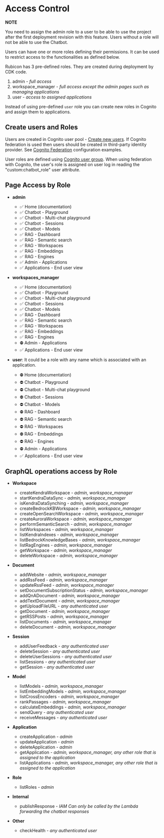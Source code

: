 # Access Control

**NOTE**

You need to assign the admin role to a user to be able to use the project after the first deployment revision with this feature. Users without a role will not be able to use the Chatbot.


Users can have one or more roles defining their permissions. It can be used to restrict access to the functionalities as defined below.


Rubicon has 3 pre-defined roles. They are created during deployment by CDK code. 
1. admin - _full access_
2. workspace_manager - _full access except the admin pages such as managing applications_
3. user - _access to assigned applications_

Instead of using pre-defined `user` role you can create new roles in Cognito and assign them to applications.


## Create users and Roles

Users are created in Cognito user pool - [Create new users](https://docs.aws.amazon.com/cognito/latest/developerguide/how-to-create-user-accounts.html). If Cognito federation is used then users should be created in third-party identity provider. See [Cognito Federation](./cognito/overview.md) configuration examples. 

User roles are defined using [Cognito user group](https://docs.aws.amazon.com/cognito/latest/developerguide/cognito-user-pools-user-groups.html). When using federation with Cognito, the user's role is assigned on user log in reading the "custom:chatbot_role" user attribute. 


## Page Access by Role

* **admin**
    * ✅ Home (documentation)
    * ✅ Chatbot - Playground
    * ✅ Chatbot - Multi-chat playground
    * ✅ Chatbot - Sessions
    * ✅ Chatbot - Models
    * ✅ RAG - Dashboard
    * ✅ RAG - Semantic search
    * ✅ RAG - Workspaces
    * ✅ RAG - Embeddings
    * ✅ RAG - Engines
    * ✅ Admin - Applications
    * ✅ Applications - End user view

* **workspaces_manager**
    * ✅ Home (documentation)
    * ✅ Chatbot - Playground
    * ✅ Chatbot - Multi-chat playground
    * ✅ Chatbot - Sessions
    * ✅ Chatbot - Models
    * ✅ RAG - Dashboard
    * ✅ RAG - Semantic search
    * ✅ RAG - Workspaces
    * ✅ RAG - Embeddings
    * ✅ RAG - Engines
    * ⛔️ Admin - Applications
    * ✅ Applications - End user view

* **user**: 
It could be a role with any name which is associated with an application.
    * ⛔️ Home (documentation)
    * ⛔️ Chatbot - Playground
    * ⛔️ Chatbot - Multi-chat playground
    * ⛔️ Chatbot - Sessions
    * ⛔️ Chatbot - Models
    * ⛔️ RAG - Dashboard
    * ⛔️ RAG - Semantic search
    * ⛔️ RAG - Workspaces
    * ⛔️ RAG - Embeddings
    * ⛔️ RAG - Engines
    * ⛔️ Admin - Applications
    * ✅ Applications - End user view


## GraphQL operations access by Role

* **Workspace**
    * createKendraWorkspace - _admin, workspace_manager_
    * startKendraDataSync - _admin, workspace_manager_
    * isKendraDataSynching - _admin, workspace_manager_
    * createBedrockKBWorkspace - _admin, workspace_manager_
    * createOpenSearchWorkspace - _admin, workspace_manager_
    * createAuroraWorkspace - _admin, workspace_manager_
    * performSemanticSearch - _admin, workspace_manager_
    * listWorkspaces - _admin, workspace_manager_
    * listKendraIndexes - _admin, workspace_manager_
    * listBedrockKnowledgeBases - _admin, workspace_manager_
    * listRagEngines - _admin, workspace_manager_
    * getWorkspace - _admin, workspace_manager_
    * deleteWorkspace - _admin, workspace_manager_

* **Document**
    * addWebsite - _admin, workspace_manager_
    * addRssFeed - _admin, workspace_manager_
    * updateRssFeed - _admin, workspace_manager_
    * setDocumentSubscriptionStatus - _admin, workspace_manager_
    * addQnADocument - _admin, workspace_manager_
    * addTextDocument - _admin, workspace_manager_
    * getUploadFileURL - _any authenticated user_
    * getDocument - _admin, workspace_manager_
    * getRSSPosts - _admin, workspace_manager_
    * listDocuments - _admin, workspace_manager_
    * deleteDocument - _admin, workspace_manager_

* **Session**
    * addUserFeedback - _any authenticated user_
    * deleteSession - _any authenticated user_
    * deleteUserSessions - _any authenticated user_
    * listSessions - _any authenticated user_
    * getSession - _any authenticated user_

* **Model**
    * listModels - _admin, workspace_manager_
    * listEmbeddingModels - _admin, workspace_manager_
    * listCrossEncoders - _admin, workspace_manager_
    * rankPassages - _admin, workspace_manager_
    * calculateEmbeddings - _admin, workspace_manager_
    * sendQuery - _any authenticated user_
    * receiveMessages - _any authenticated user_

* **Application**
    * createApplication - _admin_
    * updateApplication - _admin_
    * deleteApplication - _admin_
    * getApplication - _admin, workspace_manager, any other role that is assigned to the application_
    * listApplications - _admin, workspace_manager, any other role that is assigned to the application_

* **Role**
    * listRoles - _admin_

* **Internal**
    * publishResponse - _IAM Can only be called by the Lambda forwarding the chatbot responses_

* **Other**
    * checkHealth - _any authenticated user_
